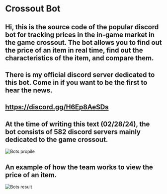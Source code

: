 # Crossout Bot
## Hi, this is the source code of the popular discord bot for tracking prices in the in-game market in the game crossout. The bot allows you to find out the price of an item in real time, find out the characteristics of the item, and compare them.
## There is my official discord server dedicated to this bot. Come in if you want to be the first to hear the news.
## https://discord.gg/H6Ep8AeSDs

## At the time of writing this text (02/28/24), the bot consists of 582 discord servers mainly dedicated to the game crossout.

![Bots propile](https://imgur.com/K8PsvDH.png)

## An example of how the team works to view the price of an item.

![Bots result](https://imgur.com/XuSr6qr.png)
